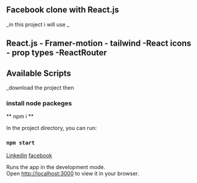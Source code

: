 ## Facebook clone with React.js

_in this project i will use _
## **React.js - Framer-motion - tailwind -React icons - prop types -ReactRouter**

## Available Scripts

_download the project then
### install node packeges
** npm i **

In the project directory, you can run:

### `npm start`


[Linkedin](https://www.linkedin.com/in/ahmed-ayad-968208196/)
[facebook](https://www.facebook.com/a7medeo)

Runs the app in the development mode.\
Open [http://localhost:3000](http://localhost:3000) to view it in your browser.
